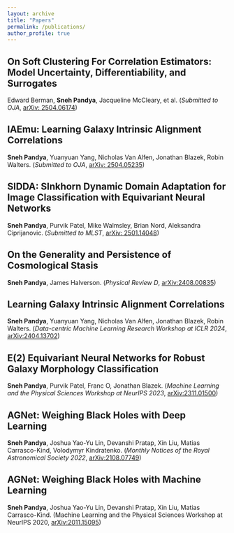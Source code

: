 ```yaml
---
layout: archive
title: "Papers"
permalink: /publications/
author_profile: true
---
```


## On Soft Clustering For Correlation Estimators: Model Uncertainty, Differentiability, and Surrogates
Edward Berman, **Sneh Pandya**, Jacqueline McCleary, et al. (*Submitted to OJA*, [arXiv: 2504.06174](https://arxiv.org/abs/2504.06174))

## IAEmu: Learning Galaxy Intrinsic Alignment Correlations
**Sneh Pandya**, Yuanyuan Yang, Nicholas Van Alfen, Jonathan Blazek, Robin Walters. (*Submitted to OJA*, [arXiv: 2504.05235](https://arxiv.org/abs/2504.05235))

## SIDDA: SInkhorn Dynamic Domain Adaptation for Image Classification with Equivariant Neural Networks
**Sneh Pandya**, Purvik Patel, Mike Walmsley, Brian Nord, Aleksandra Ciprijanovic. (*Submitted to MLST*, [arXiv: 2501.14048](https://arxiv.org/abs/2501.14048))
## On the Generality and Persistence of Cosmological Stasis
**Sneh Pandya**, James Halverson. (*Physical Review D*, [arXiv:2408.00835](https://arxiv.org/abs/2408.00835))

## Learning Galaxy Intrinsic Alignment Correlations
**Sneh Pandya**, Yuanyuan Yang, Nicholas Van Alfen, Jonathan Blazek, Robin Walters. (*Data-centric Machine Learning Research Workshop at ICLR 2024*, [arXiv:2404.13702](https://arxiv.org/abs/2404.13702))

## E(2) Equivariant Neural Networks for Robust Galaxy Morphology Classification
**Sneh Pandya**, Purvik Patel, Franc O, Jonathan Blazek. (*Machine Learning and the Physical Sciences Workshop at NeurIPS 2023*, [arXiv:2311.01500](https://arxiv.org/abs/2311.01500))

## AGNet: Weighing Black Holes with Deep Learning
**Sneh Pandya**, Joshua Yao-Yu Lin, Devanshi Pratap, Xin Liu, Matias Carrasco-Kind, Volodymyr Kindratenko. (*Monthly Notices of the Royal Astronomical Society 2022*, [arXiv:2108.07749](https://arxiv.org/abs/2108.07749))

## AGNet: Weighing Black Holes with Machine Learning
**Sneh Pandya**, Joshua Yao-Yu Lin, Devanshi Pratap, Xin Liu, Matias Carrasco-Kind. (Machine Learning and the Physical Sciences Workshop at NeurIPS 2020, [arXiv:2011.15095](https://arxiv.org/abs/2011.15095))

